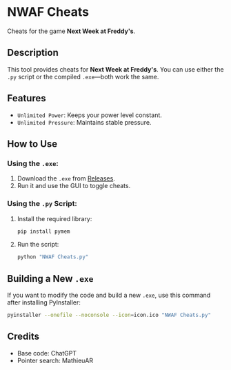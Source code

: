 # NWAF Cheats

Cheats for the game **Next Week at Freddy's**.

## Description
This tool provides cheats for **Next Week at Freddy's**. You can use either the `.py` script or the compiled `.exe`—both work the same.

## Features
- `Unlimited Power`: Keeps your power level constant.
- `Unlimited Pressure`: Maintains stable pressure.

## How to Use
### Using the `.exe`:
1. Download the `.exe` from [Releases](#).
2. Run it and use the GUI to toggle cheats.

### Using the `.py` Script:
1. Install the required library:
   ```bash
   pip install pymem
   ```
2. Run the script:
   ```bash
   python "NWAF Cheats.py"
   ```

## Building a New `.exe`
If you want to modify the code and build a new `.exe`, use this command after installing PyInstaller:
```bash
pyinstaller --onefile --noconsole --icon=icon.ico "NWAF Cheats.py"
```

## Credits
- Base code: ChatGPT
- Pointer search: MathieuAR